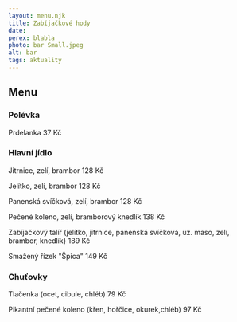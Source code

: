 ```yaml
---
layout: menu.njk
title: Zabíjačkové hody
date: 
perex: blabla
photo: bar Small.jpeg
alt: bar
tags: aktuality
---
```





## Menu

### Polévka

 Prdelanka 37 Kč

### Hlavní jídlo

Jitrnice, zelí, brambor 128 Kč

Jelítko, zelí, brambor 128 Kč

Panenská svíčková, zelí, brambor 128 Kč

Pečené koleno, zelí, bramborový knedlík 138 Kč

Zabíjačkový talíř (jelítko, jitrnice, panenská svíčková, uz. maso, zelí, brambor, knedlík} 189 Kč

Smažený řízek "Špica" 149 Kč

### Chuťovky

Tlačenka (ocet, cibule, chléb) 79 Kč

Pikantní pečené koleno (křen, hořčice, okurek,chléb) 97 Kč